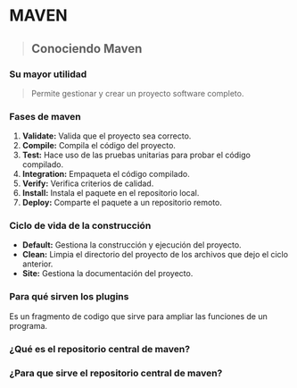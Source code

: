 # **MAVEN**
> ## Conociendo Maven 
### Su mayor utilidad
> Permite gestionar y crear un proyecto software completo. 
### Fases de maven
1. **Validate:** Valida que el proyecto sea correcto.
2. **Compile:** Compila el código del proyecto.  
3. **Test:** Hace uso de las pruebas unitarias para probar el código compilado.
4. **Integration:** Empaqueta el código compilado.
5. **Verify:** Verifica criterios de calidad.
6. **Install:** Instala el paquete en el repositorio local.
7. **Deploy:** Comparte el paquete a un repositorio remoto.


### Ciclo de vida de la construcción
* **Default:** Gestiona la construcción y ejecución del proyecto.
* **Clean:** Limpia el directorio del proyecto de los archivos que dejo el ciclo anterior.
* **Site:** Gestiona la documentación del proyecto.


### Para qué sirven los plugins 
Es un fragmento de codigo que sirve para ampliar las funciones de un programa.


### ¿Qué es el repositorio central de maven?


### ¿Para que sirve el repositorio central de maven?






